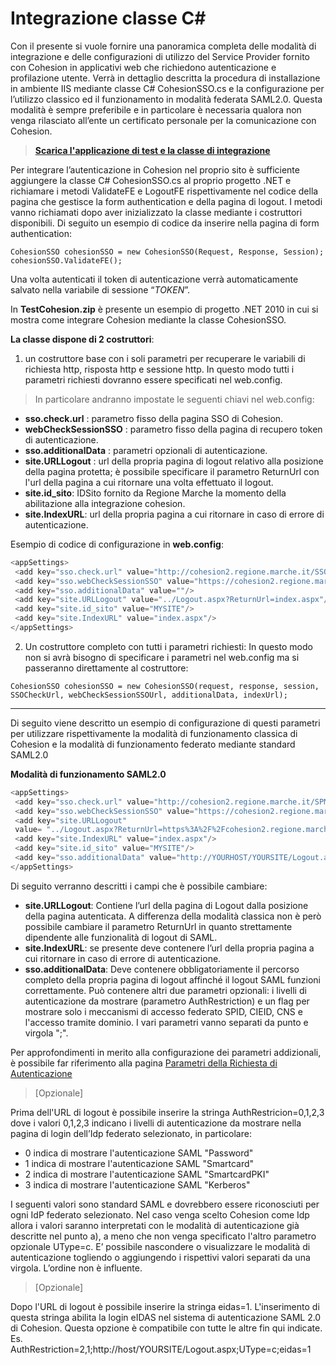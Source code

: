 # Integrazione classe C#

Con il presente si vuole fornire una panoramica completa delle modalità di integrazione e delle configurazioni di utilizzo del Service Provider fornito con Cohesion in applicativi web che richiedono autenticazione e profilazione utente.
Verrà in dettaglio descritta la procedura di installazione in ambiente IIS mediante classe C# CohesionSSO.cs e la configurazione per l’utilizzo classico ed il funzionamento in modalità federata SAML2.0.
Questa modalità è sempre preferibile e in particolare è necessaria qualora non venga rilasciato all’ente un certificato personale per la comunicazione con Cohesion.


>  **[Scarica l'applicazione di test e la classe di integrazione](https://github.com/regione-marche/Cohesion2NETFramework)**

Per integrare l’autenticazione in Cohesion nel proprio sito è sufficiente aggiungere la classe C# CohesionSSO.cs al proprio progetto .NET e richiamare i metodi ValidateFE e LogoutFE rispettivamente nel codice della pagina che gestisce la form authentication e della pagina di logout. I metodi vanno richiamati dopo aver inizializzato la classe mediante i costruttori disponibili.
Di seguito un esempio di codice da inserire nella pagina di form authentication:

`CohesionSSO cohesionSSO = new CohesionSSO(Request, Response, Session);
 cohesionSSO.ValidateFE();`

Una volta autenticati il token di autenticazione verrà automaticamente salvato nella variabile di sessione “_TOKEN_”.

In **TestCohesion.zip** è presente un esempio di progetto .NET 2010 in cui si mostra come integrare Cohesion mediante la classe CohesionSSO.

**La classe dispone di 2 costruttori**:

1. un costruttore base con i soli parametri per recuperare le variabili di richiesta http, risposta http e sessione http.
In questo modo tutti i parametri richiesti dovranno essere specificati nel web.config. 
> In particolare andranno impostate le seguenti chiavi nel web.config:

*  **sso.check.url** : parametro fisso della pagina SSO di Cohesion.
*  **webCheckSessionSSO** : parametro fisso della pagina di recupero token di autenticazione.
*  **sso.additionalData** : parametri opzionali di autenticazione.
*  **site.URLLogout** : url della propria pagina di logout relativo alla posizione della pagina protetta; è possibile specificare il parametro ReturnUrl con l'url della pagina a cui ritornare una volta effettuato il logout.
*  **site.id_sito**: IDSito fornito da Regione Marche la momento della abilitazione alla integrazione cohesion.
*  **site.IndexURL**: url della propria pagina a cui ritornare in caso di errore di autenticazione.

Esempio di codice di configurazione in **web.config**:
```c#
<appSettings>
 <add key="sso.check.url" value="http://cohesion2.regione.marche.it/SSO/Check.aspx"/>
 <add key="sso.webCheckSessionSSO" value="https://cohesion2.regione.marche.it/SSO/webCheckSessionSSO.aspx"/>
 <add key="sso.additionalData" value=""/>
 <add key="site.URLLogout" value="../Logout.aspx?ReturnUrl=index.aspx"/>
 <add key="site.id_sito" value="MYSITE"/>
 <add key="site.IndexURL" value="index.aspx"/>
</appSettings>
```

2. Un costruttore completo con tutti i parametri richiesti:
In questo modo non si avrà bisogno di specificare i parametri nel web.config ma si passeranno direttamente al costruttore:

`CohesionSSO cohesionSSO = new CohesionSSO(request, response, session,
SSOCheckUrl, webCheckSessionSSOUrl, additionalData, indexUrl);`


***
Di seguito viene descritto un esempio di configurazione di questi parametri per utilizzare rispettivamente la modalità di funzionamento classica di Cohesion e la modalità di funzionamento federato mediante standard SAML2.0

**Modalità di funzionamento SAML2.0**

```c#
<appSettings>
 <add key="sso.check.url" value="http://cohesion2.regione.marche.it/SPManager/WAYF.aspx"/>
 <add key="sso.webCheckSessionSSO" value="https://cohesion2.regione.marche.it/SPManager/webCheckSessionSSO.aspx"/>
 <add key="site.URLLogout" 
 value= "../Logout.aspx?ReturnUrl=https%3A%2F%2Fcohesion2.regione.marche.it%2FSPManager%2FLogout.aspx"/>
 <add key="site.IndexURL" value="index.aspx"/>
 <add key="site.id_sito" value="MYSITE"/>
 <add key="sso.additionalData" value="http://YOURHOST/YOURSITE/Logout.aspx"/>
</appSettings>
```

Di seguito verranno descritti i campi che è possibile cambiare:

* **site.URLLogout**: Contiene l’url della pagina di Logout dalla posizione della pagina autenticata. A differenza della modalità classica non è però possibile cambiare il parametro ReturnUrl in quanto strettamente dipendente alle funzionalità di logout di SAML.
* **site.IndexURL**: se presente deve contenere l’url della propria pagina a cui ritornare in caso di errore di autenticazione.
* **sso.additionalData**: Deve contenere obbligatoriamente il percorso completo della propria pagina di logout affinché il logout SAML funzioni correttamente. Può contenere altri due parametri opzionali: i livelli di autenticazione da mostrare (parametro AuthRestriction) e un flag per mostrare solo i meccanismi di accesso federato SPID, CIEID, CNS e l'accesso tramite dominio. I vari parametri vanno separati da punto e virgola ";".

Per approfondimenti in merito alla configurazione dei parametri addizionali, è possibile far riferimento alla pagina [Parametri della Richiesta di Autenticazione](/CohesionID-Docs/Parametri-della-Richiesta-di-Autenticazione)

> [Opzionale]

Prima dell'URL di logout è possibile inserire la stringa AuthRestricion=0,1,2,3 dove i valori 0,1,2,3 indicano i livelli di autenticazione da mostrare nella pagina di login dell’Idp federato selezionato, in particolare:
* 0 indica di mostrare l'autenticazione SAML "Password"
* 1 indica di mostrare l'autenticazione SAML "Smartcard"
* 2 indica di mostrare l'autenticazione SAML "SmartcardPKI"
* 3 indica di mostrare l'autenticazione SAML "Kerberos"

I seguenti valori sono standard SAML e dovrebbero essere riconosciuti per ogni IdP federato selezionato. Nel caso venga scelto Cohesion come Idp allora i valori saranno interpretati con le modalità di autenticazione già descritte nel punto a), a meno che non venga specificato l'altro parametro opzionale UType=c. E’ possibile nascondere o visualizzare le modalità di autenticazione togliendo o aggiungendo i rispettivi valori separati da una virgola. L’ordine non è influente.

> [Opzionale]

Dopo l'URL di logout è possibile inserire la stringa eidas=1. L'inserimento di questa stringa abilita la login eIDAS nel sistema di autenticazione SAML 2.0 di Cohesion. Questa opzione è compatibile con tutte le altre fin qui indicate. 
Es. AuthRestriction=2,1;http://host/YOURSITE/Logout.aspx;UType=c;eidas=1


